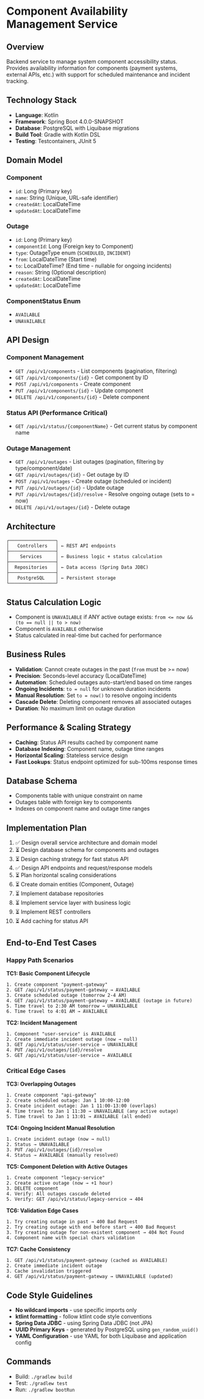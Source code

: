 # Component Availability Management Service

## Overview
Backend service to manage system component accessibility status. Provides availability information for components (payment systems, external APIs, etc.) with support for scheduled maintenance and incident tracking.

## Technology Stack
- **Language**: Kotlin
- **Framework**: Spring Boot 4.0.0-SNAPSHOT
- **Database**: PostgreSQL with Liquibase migrations
- **Build Tool**: Gradle with Kotlin DSL
- **Testing**: Testcontainers, JUnit 5

## Domain Model

### Component
- `id`: Long (Primary key)
- `name`: String (Unique, URL-safe identifier)
- `createdAt`: LocalDateTime
- `updatedAt`: LocalDateTime

### Outage
- `id`: Long (Primary key)
- `componentId`: Long (Foreign key to Component)
- `type`: OutageType enum (`SCHEDULED`, `INCIDENT`)
- `from`: LocalDateTime (Start time)
- `to`: LocalDateTime? (End time - nullable for ongoing incidents)
- `reason`: String (Optional description)
- `createdAt`: LocalDateTime
- `updatedAt`: LocalDateTime

### ComponentStatus Enum
- `AVAILABLE`
- `UNAVAILABLE`

## API Design

### Component Management
- `GET /api/v1/components` - List components (pagination, filtering)
- `GET /api/v1/components/{id}` - Get component by ID
- `POST /api/v1/components` - Create component
- `PUT /api/v1/components/{id}` - Update component
- `DELETE /api/v1/components/{id}` - Delete component

### Status API (Performance Critical)
- `GET /api/v1/status/{componentName}` - Get current status by component name

### Outage Management
- `GET /api/v1/outages` - List outages (pagination, filtering by type/component/date)
- `GET /api/v1/outages/{id}` - Get outage by ID
- `POST /api/v1/outages` - Create outage (scheduled or incident)
- `PUT /api/v1/outages/{id}` - Update outage
- `PUT /api/v1/outages/{id}/resolve` - Resolve ongoing outage (sets to = now)
- `DELETE /api/v1/outages/{id}` - Delete outage

## Architecture

```
┌─────────────────┐
│   Controllers   │ ← REST API endpoints
├─────────────────┤
│    Services     │ ← Business logic + status calculation
├─────────────────┤
│  Repositories   │ ← Data access (Spring Data JDBC)
├─────────────────┤
│   PostgreSQL    │ ← Persistent storage
└─────────────────┘
```

## Status Calculation Logic
- Component is `UNAVAILABLE` if ANY active outage exists: `from <= now && (to == null || to > now)`
- Component is `AVAILABLE` otherwise
- Status calculated in real-time but cached for performance

## Business Rules
- **Validation**: Cannot create outages in the past (`from` must be >= now)
- **Precision**: Seconds-level accuracy (LocalDateTime)
- **Automation**: Scheduled outages auto-start/end based on time ranges
- **Ongoing Incidents**: `to = null` for unknown duration incidents
- **Manual Resolution**: Set `to = now()` to resolve ongoing incidents
- **Cascade Delete**: Deleting component removes all associated outages
- **Duration**: No maximum limit on outage duration

## Performance & Scaling Strategy
- **Caching**: Status API results cached by component name
- **Database Indexing**: Component name, outage time ranges
- **Horizontal Scaling**: Stateless service design
- **Fast Lookups**: Status endpoint optimized for sub-100ms response times

## Database Schema
- Components table with unique constraint on name
- Outages table with foreign key to components
- Indexes on component name and outage time ranges

## Implementation Plan
1. ✅ Design overall service architecture and domain model
2. ⏳ Design database schema for components and outages
3. ⏳ Design caching strategy for fast status API
4. ✅ Design API endpoints and request/response models
5. ⏳ Plan horizontal scaling considerations
6. ⏳ Create domain entities (Component, Outage)
7. ⏳ Implement database repositories
8. ⏳ Implement service layer with business logic
9. ⏳ Implement REST controllers
10. ⏳ Add caching for status API

## End-to-End Test Cases

### Happy Path Scenarios
**TC1: Basic Component Lifecycle**
```
1. Create component "payment-gateway"
2. GET /api/v1/status/payment-gateway → AVAILABLE
3. Create scheduled outage (tomorrow 2-4 AM)
4. GET /api/v1/status/payment-gateway → AVAILABLE (outage in future)
5. Time travel to 2:30 AM tomorrow → UNAVAILABLE
6. Time travel to 4:01 AM → AVAILABLE
```

**TC2: Incident Management**
```
1. Component "user-service" is AVAILABLE
2. Create immediate incident outage (now → null)
3. GET /api/v1/status/user-service → UNAVAILABLE
4. PUT /api/v1/outages/{id}/resolve
5. GET /api/v1/status/user-service → AVAILABLE
```

### Critical Edge Cases
**TC3: Overlapping Outages**
```
1. Create component "api-gateway"
2. Create scheduled outage: Jan 1 10:00-12:00
3. Create incident outage: Jan 1 11:00-13:00 (overlaps)
4. Time travel to Jan 1 11:30 → UNAVAILABLE (any active outage)
5. Time travel to Jan 1 13:01 → AVAILABLE (all ended)
```

**TC4: Ongoing Incident Manual Resolution**
```
1. Create incident outage (now → null)
2. Status → UNAVAILABLE
3. PUT /api/v1/outages/{id}/resolve
4. Status → AVAILABLE (manually resolved)
```

**TC5: Component Deletion with Active Outages**
```
1. Create component "legacy-service"
2. Create active outage (now → +1 hour)
3. DELETE component
4. Verify: All outages cascade deleted
5. Verify: GET /api/v1/status/legacy-service → 404
```

**TC6: Validation Edge Cases**
```
1. Try creating outage in past → 400 Bad Request
2. Try creating outage with end before start → 400 Bad Request
3. Try creating outage for non-existent component → 404 Not Found
4. Component name with special chars validation
```

**TC7: Cache Consistency**
```
1. GET /api/v1/status/payment-gateway (cached as AVAILABLE)
2. Create immediate incident outage
3. Cache invalidation triggered
4. GET /api/v1/status/payment-gateway → UNAVAILABLE (updated)
```

## Code Style Guidelines
- **No wildcard imports** - use specific imports only
- **ktlint formatting** - follow ktlint code style conventions
- **Spring Data JDBC** - using Spring Data JDBC (not JPA)
- **UUID Primary Keys** - generated by PostgreSQL using `gen_random_uuid()`
- **YAML Configuration** - use YAML for both Liquibase and application config

## Commands
- Build: `./gradlew build`
- Test: `./gradlew test`
- Run: `./gradlew bootRun`
